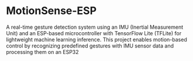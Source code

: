 # MotionSense-ESP
A real-time gesture detection system using an IMU (Inertial Measurement Unit) and an ESP-based microcontroller with TensorFlow Lite (TFLite) for lightweight machine learning inference. This project enables motion-based control by recognizing predefined gestures with IMU sensor data and processing them on an ESP32
